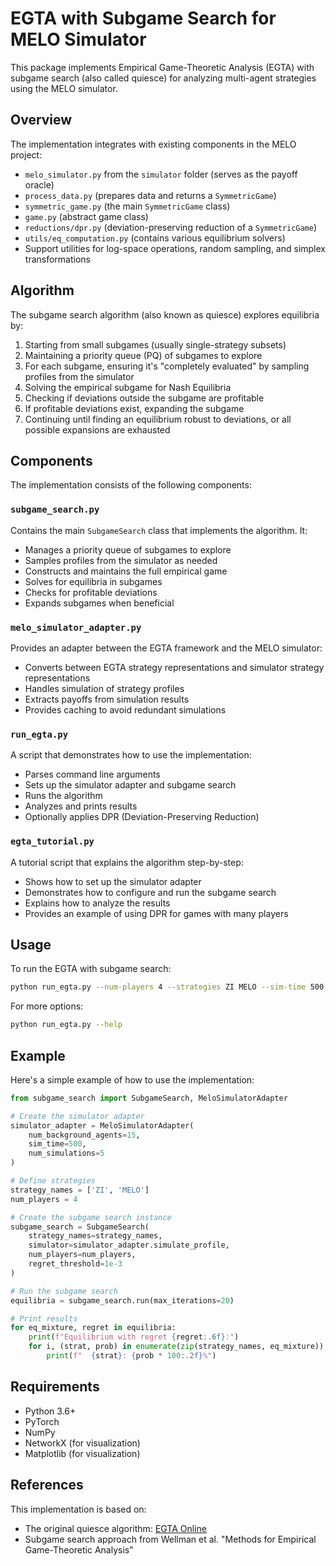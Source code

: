 # EGTA with Subgame Search for MELO Simulator

This package implements Empirical Game-Theoretic Analysis (EGTA) with subgame search (also called quiesce) for analyzing multi-agent strategies using the MELO simulator.

## Overview

The implementation integrates with existing components in the MELO project:
- `melo_simulator.py` from the `simulator` folder (serves as the payoff oracle)
- `process_data.py` (prepares data and returns a `SymmetricGame`)
- `symmetric_game.py` (the main `SymmetricGame` class)
- `game.py` (abstract game class)
- `reductions/dpr.py` (deviation-preserving reduction of a `SymmetricGame`)
- `utils/eq_computation.py` (contains various equilibrium solvers)
- Support utilities for log-space operations, random sampling, and simplex transformations

## Algorithm

The subgame search algorithm (also known as quiesce) explores equilibria by:

1. Starting from small subgames (usually single-strategy subsets)
2. Maintaining a priority queue (PQ) of subgames to explore
3. For each subgame, ensuring it's "completely evaluated" by sampling profiles from the simulator
4. Solving the empirical subgame for Nash Equilibria
5. Checking if deviations outside the subgame are profitable
6. If profitable deviations exist, expanding the subgame
7. Continuing until finding an equilibrium robust to deviations, or all possible expansions are exhausted

## Components

The implementation consists of the following components:

### `subgame_search.py`

Contains the main `SubgameSearch` class that implements the algorithm. It:
- Manages a priority queue of subgames to explore
- Samples profiles from the simulator as needed
- Constructs and maintains the full empirical game
- Solves for equilibria in subgames
- Checks for profitable deviations
- Expands subgames when beneficial

### `melo_simulator_adapter.py`

Provides an adapter between the EGTA framework and the MELO simulator:
- Converts between EGTA strategy representations and simulator strategy representations
- Handles simulation of strategy profiles
- Extracts payoffs from simulation results
- Provides caching to avoid redundant simulations

### `run_egta.py`

A script that demonstrates how to use the implementation:
- Parses command line arguments
- Sets up the simulator adapter and subgame search
- Runs the algorithm
- Analyzes and prints results
- Optionally applies DPR (Deviation-Preserving Reduction)

### `egta_tutorial.py`

A tutorial script that explains the algorithm step-by-step:
- Shows how to set up the simulator adapter
- Demonstrates how to configure and run the subgame search
- Explains how to analyze the results
- Provides an example of using DPR for games with many players

## Usage

To run the EGTA with subgame search:

```bash
python run_egta.py --num-players 4 --strategies ZI MELO --sim-time 500 --max-iterations 20
```

For more options:

```bash
python run_egta.py --help
```

## Example

Here's a simple example of how to use the implementation:

```python
from subgame_search import SubgameSearch, MeloSimulatorAdapter

# Create the simulator adapter
simulator_adapter = MeloSimulatorAdapter(
    num_background_agents=15,
    sim_time=500,
    num_simulations=5
)

# Define strategies
strategy_names = ['ZI', 'MELO']
num_players = 4

# Create the subgame search instance
subgame_search = SubgameSearch(
    strategy_names=strategy_names,
    simulator=simulator_adapter.simulate_profile,
    num_players=num_players,
    regret_threshold=1e-3
)

# Run the subgame search
equilibria = subgame_search.run(max_iterations=20)

# Print results
for eq_mixture, regret in equilibria:
    print(f"Equilibrium with regret {regret:.6f}:")
    for i, (strat, prob) in enumerate(zip(strategy_names, eq_mixture)):
        print(f"  {strat}: {prob * 100:.2f}%")
```

## Requirements

- Python 3.6+
- PyTorch
- NumPy
- NetworkX (for visualization)
- Matplotlib (for visualization)

## References

This implementation is based on:
- The original quiesce algorithm: [EGTA Online](https://github.com/egtaonline/quiesce)
- Subgame search approach from Wellman et al. "Methods for Empirical Game-Theoretic Analysis" 